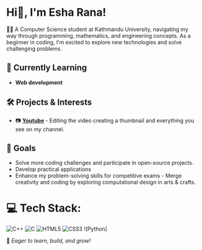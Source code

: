 # Hi👋, I'm Esha Rana! 

👩‍💻 A Computer Science student at Kathmandu University, navigating my way through programming, mathematics, and engineering concepts. As a beginner in coding, I'm excited to explore new technologies and solve challenging problems.

## 🌱 Currently Learning
- **Web development** 

## 🛠️ Projects & Interests

- 📷 [**Youtube**](https://www.youtube.com/@esharana1681) - Editing the video creating a thumbnail and everything you see on my channel.

## 🎯 Goals
- Solve more coding challenges and participate in open-source projects.
- Develop practical applications 
- Enhance my problem-solving skills for competitive exams - Merge creativity and coding by exploring computational design in arts & crafts.


# 💻 Tech Stack:
![C++](https://img.shields.io/badge/c++-%2300599C.svg?style=for-the-badge&logo=c%2B%2B&logoColor=white) ![C](https://img.shields.io/badge/c-%2300599C.svg?style=for-the-badge&logo=c&logoColor=white) ![HTML5](https://img.shields.io/badge/c-%2300599C.svg?style=for-the-badge&logo=c&logoColor=white) ![CSS3](https://img.shields.io/badge/css3-%231572B6.svg?style=for-the-badge&logo=css3&logoColor=white) ![Python]


🚀 *Eager to learn, build, and grow!*
